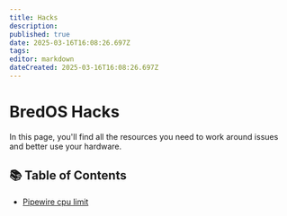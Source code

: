 ```yaml
---
title: Hacks
description:
published: true
date: 2025-03-16T16:08:26.697Z
tags:
editor: markdown
dateCreated: 2025-03-16T16:08:26.697Z
---
```


# BredOS Hacks

In this page, you'll find all the resources you need to work around issues and better use your hardware.

## 📚 Table of Contents

- [Pipewire cpu limit](https://wiki.bredos.org/en/hacks/pipewire-cpu)
